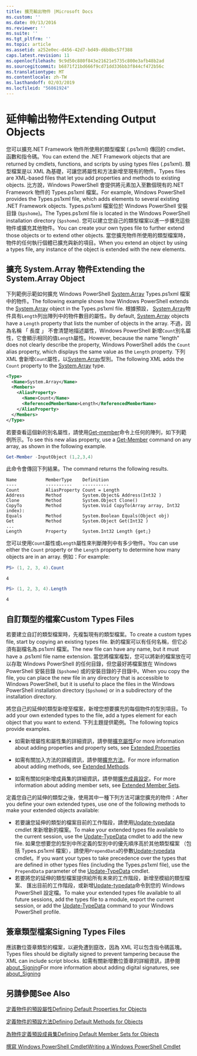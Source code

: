 ```yaml
---
title: 擴充輸出物件 |Microsoft Docs
ms.custom: ''
ms.date: 09/13/2016
ms.reviewer: ''
ms.suite: ''
ms.tgt_pltfrm: ''
ms.topic: article
ms.assetid: a252e0ec-d456-42d7-bd49-d6b8bc57f388
caps.latest.revision: 11
ms.openlocfilehash: 9c9d50c880f843e21621e5735c800e3afb48b2ad
ms.sourcegitcommit: b6871f21bd666f9cd71dd336bb3f844cf472b56c
ms.translationtype: MT
ms.contentlocale: zh-TW
ms.lasthandoff: 02/03/2019
ms.locfileid: "56861924"
---
```

# <a name="extending-output-objects"></a><span data-ttu-id="78737-102">延伸輸出物件</span><span class="sxs-lookup"><span data-stu-id="78737-102">Extending Output Objects</span></span>

<span data-ttu-id="78737-103">您可以擴充.NET Framework 物件所使用的類型檔案 (.ps1xml) 傳回的 cmdlet、 函數和指令碼。</span><span class="sxs-lookup"><span data-stu-id="78737-103">You can extend the .NET Framework objects that are returned by cmdlets, functions, and scripts by using types files (.ps1xml).</span></span> <span data-ttu-id="78737-104">類型檔案是以 XML 為基礎，可讓您將屬性和方法新增至現有的物件。</span><span class="sxs-lookup"><span data-stu-id="78737-104">Types files are XML-based files that let you add properties and methods to existing objects.</span></span> <span data-ttu-id="78737-105">比方說，Windows PowerShell 會提供將元素加入至數個現有的.NET Framework 物件的 Types.ps1xml 檔案。</span><span class="sxs-lookup"><span data-stu-id="78737-105">For example, Windows PowerShell provides the Types.ps1xml file, which adds elements to several existing .NET Framework objects.</span></span> <span data-ttu-id="78737-106">Types.ps1xml 檔案位於 Windows PowerShell 安裝目錄 (`$pshome`)。</span><span class="sxs-lookup"><span data-stu-id="78737-106">The Types.ps1xml file is located in the Windows PowerShell installation directory (`$pshome`).</span></span> <span data-ttu-id="78737-107">您可以建立您自己的類型檔案以進一步擴充這些物件或擴充其他物件。</span><span class="sxs-lookup"><span data-stu-id="78737-107">You can create your own types file to further extend those objects or to extend other objects.</span></span> <span data-ttu-id="78737-108">當您擴充物件所使用的類型檔案時，物件的任何執行個體已擴充與新的項目。</span><span class="sxs-lookup"><span data-stu-id="78737-108">When you extend an object by using a types file, any instance of the object is extended with the new elements.</span></span>

## <a name="extending-the-systemarray-object"></a><span data-ttu-id="78737-109">擴充 System.Array 物件</span><span class="sxs-lookup"><span data-stu-id="78737-109">Extending the System.Array Object</span></span>

<span data-ttu-id="78737-110">下列範例示範如何擴充 Windows PowerShell [System.Array](/dotnet/api/System.Array) Types.ps1xml 檔案中的物件。</span><span class="sxs-lookup"><span data-stu-id="78737-110">The following example shows how Windows PowerShell extends the [System.Array](/dotnet/api/System.Array) object in the Types.ps1xml file.</span></span> <span data-ttu-id="78737-111">根據預設， [System.Array](/dotnet/api/System.Array)物件具有`Length`列出陣列中的物件數目的屬性。</span><span class="sxs-lookup"><span data-stu-id="78737-111">By default, [System.Array](/dotnet/api/System.Array) objects have a `Length` property that lists the number of objects in the array.</span></span> <span data-ttu-id="78737-112">不過，因為名稱 「 長度 」 不會清楚地描述屬性，Windows PowerShell 新增`Count`別名屬性，它會顯示相同的值`Length`屬性。</span><span class="sxs-lookup"><span data-stu-id="78737-112">However, because the name "length" does not clearly describe the property, Windows PowerShell adds the `Count` alias property, which displays the same value as the `Length` property.</span></span> <span data-ttu-id="78737-113">下列 XML 會新增`Count`屬性，以[System.Array](/dotnet/api/System.Array)型別。</span><span class="sxs-lookup"><span data-stu-id="78737-113">The following XML adds the `Count` property to the [System.Array](/dotnet/api/System.Array) type.</span></span>

```xml
<Type>
  <Name>System.Array</Name>
  <Members>
    <AliasProperty>
      <Name>Count</Name>
      <ReferencedMemberName>Length</ReferencedMemberName>
    </AliasProperty>
  </Members>
</Type>

```

<span data-ttu-id="78737-114">若要查看這個新的別名屬性，請使用[Get-member](/powershell/module/Microsoft.PowerShell.Utility/Get-Member)命令上任何的陣列，如下列範例所示。</span><span class="sxs-lookup"><span data-stu-id="78737-114">To see this new alias property, use a [Get-Member](/powershell/module/Microsoft.PowerShell.Utility/Get-Member) command on any array, as shown in the following example.</span></span>

```powershell
Get-Member -InputObject (1,2,3,4)
```

<span data-ttu-id="78737-115">此命令會傳回下列結果。</span><span class="sxs-lookup"><span data-stu-id="78737-115">The command returns the following results.</span></span>
```output
Name           MemberType    Definition
----           ----------    ----------
Count          AliasProperty Count = Length
Address        Method        System.Object& Address(Int32 )
Clone          Method        System.Object Clone()
CopyTo         Method        System.Void CopyTo(Array array, Int32 index):
Equals         Method        System.Boolean Equals(Object obj)
Get            Method        System.Object Get(Int32 )
...
Length         Property      System.Int32 Length {get;}
```
<span data-ttu-id="78737-116">您可以使用`Count`屬性或`Length`屬性來判斷陣列中有多少物件。</span><span class="sxs-lookup"><span data-stu-id="78737-116">You can use either the `Count` property or the `Length` property to determine how many objects are in an array.</span></span> <span data-ttu-id="78737-117">例如：</span><span class="sxs-lookup"><span data-stu-id="78737-117">For example:</span></span>

```powershell
PS> (1, 2, 3, 4).Count
```

```output
4
```

```powershell
PS> (1, 2, 3, 4).Length
```

```output
4
```

## <a name="custom-types-files"></a><span data-ttu-id="78737-118">自訂類型的檔案</span><span class="sxs-lookup"><span data-stu-id="78737-118">Custom Types Files</span></span>

<span data-ttu-id="78737-119">若要建立自訂的類型檔案時，先複製現有的類型檔案。</span><span class="sxs-lookup"><span data-stu-id="78737-119">To create a custom types file, start by copying an existing types file.</span></span> <span data-ttu-id="78737-120">新的檔案可以有任何名稱，但它必須有副檔名為.ps1xml 檔案。</span><span class="sxs-lookup"><span data-stu-id="78737-120">The new file can have any name, but it must have a .ps1xml file name extension.</span></span> <span data-ttu-id="78737-121">當您將檔案複製，您可以將新的檔案放在可以存取 Windows PowerShell 的任何目錄，但您最好將檔案放在 Windows PowerShell 安裝目錄 (`$pshome`) 或的安裝目錄的子目錄中。</span><span class="sxs-lookup"><span data-stu-id="78737-121">When you copy the file, you can place the new file in any directory that is accessible to Windows PowerShell, but it is useful to place the files in the Windows PowerShell installation directory (`$pshome`) or in a subdirectory of the installation directory.</span></span>

<span data-ttu-id="78737-122">將您自己的延伸的類型新增至檔案，新增您想要擴充的每個物件的型別項目。</span><span class="sxs-lookup"><span data-stu-id="78737-122">To add your own extended types to the file, add a types element for each object that you want to extend.</span></span> <span data-ttu-id="78737-123">下列主題提供範例。</span><span class="sxs-lookup"><span data-stu-id="78737-123">The following topics provide examples.</span></span>

- <span data-ttu-id="78737-124">如需新增屬性和屬性集的詳細資訊，請參閱[擴充屬性](./extending-properties-for-objects.md)</span><span class="sxs-lookup"><span data-stu-id="78737-124">For more information about adding properties and property sets, see [Extended Properties](./extending-properties-for-objects.md)</span></span>

- <span data-ttu-id="78737-125">如需有關加入方法的詳細資訊，請參閱[擴充方法](./defining-default-methods-for-objects.md)。</span><span class="sxs-lookup"><span data-stu-id="78737-125">For more information about adding methods, see [Extended Methods](./defining-default-methods-for-objects.md).</span></span>

- <span data-ttu-id="78737-126">如需有關如何新增成員集的詳細資訊，請參閱[擴充成員設定](./defining-default-member-sets-for-objects.md)。</span><span class="sxs-lookup"><span data-stu-id="78737-126">For more information about adding member sets, see [Extended Member Sets](./defining-default-member-sets-for-objects.md).</span></span>

<span data-ttu-id="78737-127">定義您自己的延伸的類型之後，使用其中一種下列方法可讓您擴充的物件：</span><span class="sxs-lookup"><span data-stu-id="78737-127">After you define your own extended types, use one of the following methods to make your extended objects available:</span></span>

- <span data-ttu-id="78737-128">若要讓您延伸的類型的檔案目前的工作階段，請使用[Update-typedata](/powershell/module/Microsoft.PowerShell.Utility/Update-TypeData) cmdlet 來新增新的檔案。</span><span class="sxs-lookup"><span data-stu-id="78737-128">To make your extended types file available to the current session, use the [Update-TypeData](/powershell/module/Microsoft.PowerShell.Utility/Update-TypeData) cmdlet to add the new file.</span></span> <span data-ttu-id="78737-129">如果您想要您的型別中所定義的型別中的優先順序高於其他類型檔案 （包括 Types.ps1xml 檔案），請使用`PrependData`的參數[Update-typedata](/powershell/module/Microsoft.PowerShell.Utility/Update-TypeData) cmdlet。</span><span class="sxs-lookup"><span data-stu-id="78737-129">If you want your types to take precedence over the types that are defined in other types files (including the Types.ps1xml file), use the `PrependData` parameter of the [Update-TypeData](/powershell/module/Microsoft.PowerShell.Utility/Update-TypeData) cmdlet.</span></span>
- <span data-ttu-id="78737-130">若要將您的延伸的類型檔案提供給所有未來的工作階段，新增至模組的類型檔案、 匯出目前的工作階段，或新增[Update-typedata](/powershell/module/Microsoft.PowerShell.Utility/Update-TypeData)命令到您的 Windows PowerShell 設定檔。</span><span class="sxs-lookup"><span data-stu-id="78737-130">To make your extended types file available to all future sessions, add the types file to a module, export the current session, or add the [Update-TypeData](/powershell/module/Microsoft.PowerShell.Utility/Update-TypeData) command to your Windows PowerShell profile.</span></span>

## <a name="signing-types-files"></a><span data-ttu-id="78737-131">簽章類型檔案</span><span class="sxs-lookup"><span data-stu-id="78737-131">Signing Types Files</span></span>

<span data-ttu-id="78737-132">應該數位簽章類型的檔案，以避免遭到竄改，因為 XML 可以包含指令碼區塊。</span><span class="sxs-lookup"><span data-stu-id="78737-132">Types files should be digitally signed to prevent tampering because the XML can include script blocks.</span></span> <span data-ttu-id="78737-133">如需有關新增數位簽章的詳細資訊，請參閱[about_Signing](/powershell/module/microsoft.powershell.core/about/about_signing)</span><span class="sxs-lookup"><span data-stu-id="78737-133">For more information about adding digital signatures, see [about_Signing](/powershell/module/microsoft.powershell.core/about/about_signing)</span></span>

## <a name="see-also"></a><span data-ttu-id="78737-134">另請參閱</span><span class="sxs-lookup"><span data-stu-id="78737-134">See Also</span></span>

[<span data-ttu-id="78737-135">定義物件的預設屬性</span><span class="sxs-lookup"><span data-stu-id="78737-135">Defining Default Properties for Objects</span></span>](./extending-properties-for-objects.md)

[<span data-ttu-id="78737-136">定義物件的預設方法</span><span class="sxs-lookup"><span data-stu-id="78737-136">Defining Default Methods for Objects</span></span>](./defining-default-methods-for-objects.md)

[<span data-ttu-id="78737-137">為物件定義預設成員集</span><span class="sxs-lookup"><span data-stu-id="78737-137">Defining Default Member Sets for Objects</span></span>](./defining-default-member-sets-for-objects.md)

[<span data-ttu-id="78737-138">撰寫 Windows PowerShell Cmdlet</span><span class="sxs-lookup"><span data-stu-id="78737-138">Writing a Windows PowerShell Cmdlet</span></span>](./writing-a-windows-powershell-cmdlet.md)
